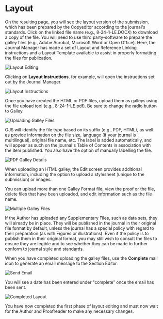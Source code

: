 # Layout

On the resulting page, you will see the layout version of the submission, which has been prepared by the Copyeditor according to the journal's standards. Click on the linked file name (e.g., 8-24-1-LE.DOCX) to download a copy of the file. You will need to use third party-software to prepare the galley files (e.g., Adobe Acrobat, Microsoft Word or Open Office). Here, the Journal Manager has made a set of Layout and Reference Linking instructions and a Layout Template available to assist in properly formatting the files for publication.

![Layout Editing](images/chapter11/layout_3.png)  

Clicking on **Layout Instructions**, for example, will open the instructions set out by the Journal Manager.

![Layout Instructions](images/chapter11/layout_10.png)  

Once you have created the HTML or PDF files, upload them as galleys using the file upload tool (e.g., 8-24-1-LE.pdf). Be sure to change the radio button to Galley.

![Uploading Galley Files](images/chapter11/layout_4.png)

OJS will identify the file type based on its suffix (e.g., PDF, HTML), as well as provide information on the file size, language (if your journal is multilingual), original file name, etc. The label is added automatically, and will appear as such on the journal's Table of Contents in association with the item published. You also have the option of manually labelling the file.

![PDF Galley Details](images/chapter11/layout_5.png)

When uploading an HTML galley, the Edit screen provides additional information, including the option to upload a stylesheet (unique to the submission) or images.

You can upload more than one Galley Format file, view the proof or the file, delete files that have been uploaded, and edit information such as the file name.

![Multiple Galley Files](images/chapter11/layout_7.png)

If the Author has uploaded any Supplementary Files, such as data sets, they will already be in place. They will be published in the journal in their original file format by default, unless the journal has a special policy with regard to their preparation (as with Figures or illustrations). Even if the policy is to publish them in their original format, you may still wish to consult the files to ensure they are legible and to see whether they can be made to further conform to journal style and standards.

When you have completed uploading the galley files, use the **Complete** mail icon to generate an email message to the Section Editor.

![Send Email](images/chapter11/layout_11.png)

You will see a date has been entered under "complete" once the email has been sent.

![Completed Layout](images/chapter11/layout_8.png)

You have now completed the first phase of layout editing and must now wait for the Author and Proofreader to make any necessary changes.
